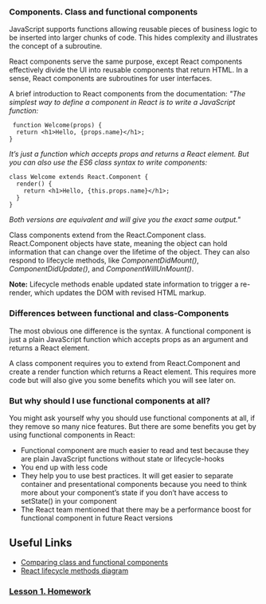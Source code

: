 ### Components. Class and functional components

JavaScript supports functions allowing reusable pieces of business logic to be inserted into larger chunks of code. This hides complexity and illustrates the concept of a subroutine.

React components serve the same purpose, except React components effectively divide the UI into reusable components that return HTML. In a sense, React components are subroutines for user interfaces.

A brief introduction to React components from the documentation: 
_"The simplest way to define a component in React is to write a JavaScript function:_

```react
 function Welcome(props) {
  return <h1>Hello, {props.name}</h1>;
} 
```

_It’s just a function which accepts props and returns a React element._
_But you can also use the ES6 class syntax to write components:_ 

```react
class Welcome extends React.Component {
  render() {
    return <h1>Hello, {this.props.name}</h1>;
  }
}
```

_Both versions are equivalent and will give you the exact same output."_

Class components extend from the React.Component class. React.Component objects have state, meaning the object can hold information that can change over the lifetime of the object. They can also respond to lifecycle methods, like *ComponentDidMount()*, *ComponentDidUpdate()*, and *ComponentWillUnMount()*.

**Note:** Lifecycle methods enable updated state information to trigger a re-render, which updates the DOM with revised HTML markup.

### Differences between functional and class-Components

The most obvious one difference is the syntax. A functional component is just a plain JavaScript function which accepts props as an argument and returns a React element.

A class component requires you to extend from React.Component and create a render function which returns a React element. This requires more code but will also give you some benefits which you will see later on.

### But why should I use functional components at all?

You might ask yourself why you should use functional components at all, if they remove so many nice features. But there are some benefits you get by using functional components in React:

* Functional component are much easier to read and test because they are plain JavaScript functions without state or lifecycle-hooks
* You end up with less code
* They help you to use best practices. It will get easier to separate container and presentational components because you need to think more about your component’s state if you don’t have access to setState() in your component
* The React team mentioned that there may be a performance boost for functional component in future React versions

## Useful Links

* [Comparing class and functional components](https://www.educative.io/blog/react-component-class-vs-functional)
* [React lifecycle methods diagram](https://projects.wojtekmaj.pl/react-lifecycle-methods-diagram/)

### [Lesson 1. Homework](/esson-1/HW-Lesson-1)